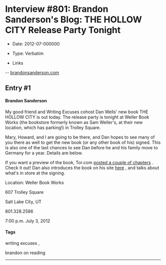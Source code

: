 # Interview #801: Brandon Sanderson's Blog: THE HOLLOW CITY Release Party Tonight

- Date: 2012-07-000000

- Type: Verbatim

- Links

-- [brandonsanderson.com](http://www.brandonsanderson.com/blog/1092/THE-HOLLOW-CITY-Release-Party-Tonight)


## Entry #1

#### Brandon Sanderson

My good friend and Writing Excuses cohost Dan Wells' new book THE HOLLOW CITY is out today. The release party is tonight at Weller Book Works (the bookstore formerly known as Sam Weller's, at their new location, which has parking!) in Trolley Square.

Mary, Howard, and I are going to be there, and Dan hopes to see many of you there as well to get the new book (or any other book of his) signed. This is also one of the last chances to see Dan before he and his family move to Germany for a year. Details are below.

If you want a preview of the book, Tor.com
[posted a couple of chapters](http://www.tor.com/stories/2012/05/the-hollow-city-excerpt)
. Check it out! Dan also introduces the book on his site
[here](http://www.fearfulsymmetry.net/?p=1747)
, and talks about what's in store at the signing.

Location: Weller Book Works
  
607 Trolley Square
  
Salt Lake City, UT
  
801.328.2586
  
7:00 p.m. July 3, 2012

#### Tags

writing excuses
,

brandon on reading


---

